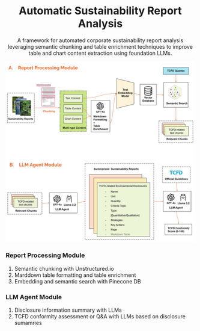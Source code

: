 <!-- Framework -->
<br />
<div align="center">
<h1 align="center">Automatic Sustainability Report Analysis</h3>
  <p align="center">
     A framework for automated corporate sustainability report analysis leveraging semantic chunking and table enrichment techniques to improve table and chart content extraction using foundation LLMs.
  </p>
  <a href="https://github.com/ZejieGuo/analyze_sustainability_report_with_ai">
    <img src="images/pipeline_report_processing.jpeg" alt="Pipeline" width="720">
  </a>
<div align="left">
  <h3 align="left">Report Processing Module</h3>
  <ol align="left">
    <li>Semantic chunking with Unstructured.io</li>
    <li>Marddown table formatting and table enrichment</li>
    <li>Embedding and semantic search with Pinecone DB</li>
  </ol>
  
  <h3 align="left">LLM Agent Module</h3>
  <ol align="left">
    <li>Disclosure information summary with LLMs</li>
    <li>TCFD conformity assessment or Q&A with LLMs based on disclosure sumamries</li>
  </ol>
</div>
